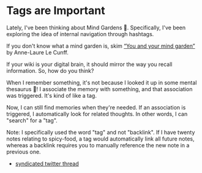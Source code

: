 # Tags are Important

Lately, I've been thinking about Mind Gardens 🌱. Specifically, I've been exploring the idea of internal navigation through hashtags.

If you don't know what a mind garden is, skim [“You and your mind garden”](https://nesslabs.com/mind-garden) by Anne-Laure Le Cunff.

If your wiki is your digital brain, it should mirror the way you recall information. So, how do you think?

When I remember something, it's not because I looked it up in some mental thesaurus 📖! I associate the memory with something, and that association was triggered. It's kind of like a tag.

Now, I can still find memories when they're needed. If an association is triggered, I automatically look for related thoughts. In other words, I can "search" for a "tag".

Note: I specifically used the word "tag" and not "backlink".
If I have twenty notes relating to spicy-food, a tag would automatically link all future notes, whereas a backlink requires you to manually reference the new note in a previous one.

* [syndicated twitter thread](https://twitter.com/binyamingreen/status/1278351951328149504)
